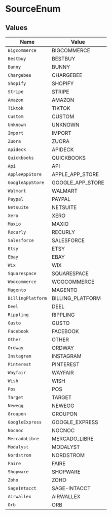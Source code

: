 # SourceEnum


## Values

| Name              | Value             |
| ----------------- | ----------------- |
| `Bigcommerce`     | BIGCOMMERCE       |
| `Bestbuy`         | BESTBUY           |
| `Bunny`           | BUNNY             |
| `Chargebee`       | CHARGEBEE         |
| `Shopify`         | SHOPIFY           |
| `Stripe`          | STRIPE            |
| `Amazon`          | AMAZON            |
| `Tiktok`          | TIKTOK            |
| `Custom`          | CUSTOM            |
| `Unknown`         | UNKNOWN           |
| `Import`          | IMPORT            |
| `Zuora`           | ZUORA             |
| `Apideck`         | APIDECK           |
| `Quickbooks`      | QUICKBOOKS        |
| `Api`             | API               |
| `AppleAppStore`   | APPLE_APP_STORE   |
| `GoogleAppStore`  | GOOGLE_APP_STORE  |
| `Walmart`         | WALMART           |
| `Paypal`          | PAYPAL            |
| `Netsuite`        | NETSUITE          |
| `Xero`            | XERO              |
| `Maxio`           | MAXIO             |
| `Recurly`         | RECURLY           |
| `Salesforce`      | SALESFORCE        |
| `Etsy`            | ETSY              |
| `Ebay`            | EBAY              |
| `Wix`             | WIX               |
| `Squarespace`     | SQUARESPACE       |
| `Woocommerce`     | WOOCOMMERCE       |
| `Magento`         | MAGENTO           |
| `BillingPlatform` | BILLING_PLATFORM  |
| `Deel`            | DEEL              |
| `Rippling`        | RIPPLING          |
| `Gusto`           | GUSTO             |
| `Facebook`        | FACEBOOK          |
| `Other`           | OTHER             |
| `Ordway`          | ORDWAY            |
| `Instagram`       | INSTAGRAM         |
| `Pinterest`       | PINTEREST         |
| `Wayfair`         | WAYFAIR           |
| `Wish`            | WISH              |
| `Pos`             | POS               |
| `Target`          | TARGET            |
| `Newegg`          | NEWEGG            |
| `Groupon`         | GROUPON           |
| `GoogleExpress`   | GOOGLE_EXPRESS    |
| `Nocnoc`          | NOCNOC            |
| `MercadoLibre`    | MERCADO_LIBRE     |
| `Modalyst`        | MODALYST          |
| `Nordstrom`       | NORDSTROM         |
| `Faire`           | FAIRE             |
| `Shopware`        | SHOPWARE          |
| `Zoho`            | ZOHO              |
| `SageIntacct`     | SAGE-INTACCT      |
| `Airwallex`       | AIRWALLEX         |
| `Orb`             | ORB               |